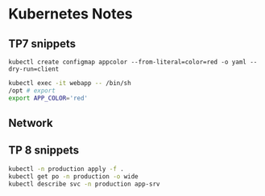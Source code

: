 # Kubernetes Notes

## TP7 snippets
```
kubectl create configmap appcolor --from-literal=color=red -o yaml --dry-run=client
```

```sh
kubectl exec -it webapp -- /bin/sh
/opt # export
export APP_COLOR='red'
```
## Network

## TP 8 snippets

```sh
kubectl -n production apply -f .
kubectl get po -n production -o wide
kubectl describe svc -n production app-srv
```
